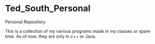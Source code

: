 # Ted_South_Personal
Personal Repository

This is a collection of my various programs made in my classes or spare time.
As of now, they are only in c++ or Java.
